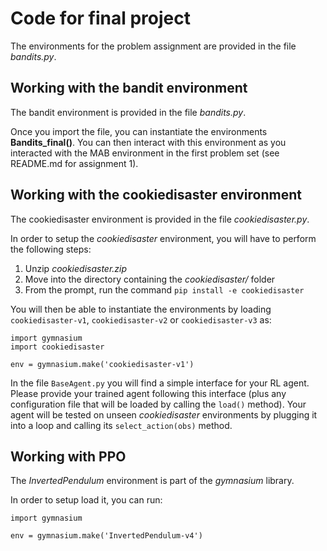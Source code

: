 # Code for final project

The environments for the problem assignment are provided in the file *bandits.py*. 

## Working with the bandit environment
The bandit environment is provided in the file *bandits.py*. 

Once you import the file, you can instantiate the environments **Bandits_final()**. You can then interact with this environment as you interacted with the MAB environment in the first problem set (see README.md for assignment 1).

## Working with the cookiedisaster environment
The cookiedisaster environment is provided in the file *cookiedisaster.py*. 

In order to setup the *cookiedisaster* environment,  you will have to perform the following steps:
1. Unzip *cookiedisaster.zip*
2. Move into the directory containing the *cookiedisaster/* folder
3. From the prompt, run the command  ```pip install -e cookiedisaster```

You will then be able to instantiate the environments by loading ```cookiedisaster-v1```, ```cookiedisaster-v2``` or ```cookiedisaster-v3``` as:
```
import gymnasium
import cookiedisaster

env = gymnasium.make('cookiedisaster-v1')
```

In the file ```BaseAgent.py``` you will find a simple interface for your RL agent. Please provide your trained agent following this interface (plus any configuration file that will be loaded by calling the ```load()``` method). Your agent will be tested on unseen *cookiedisaster* environments by plugging it into a loop and calling its ```select_action(obs)``` method.

## Working with PPO
The *InvertedPendulum* environment is part of the *gymnasium* library.

In order to setup load it, you can run:

```
import gymnasium

env = gymnasium.make('InvertedPendulum-v4')
```